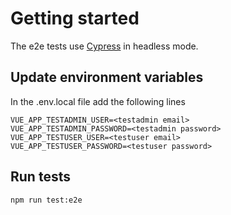 # Getting started

The e2e tests use [Cypress](https://www.cypress.io/) in headless mode.

## Update environment variables

In the .env.local file add the following lines

```
VUE_APP_TESTADMIN_USER=<testadmin email>
VUE_APP_TESTADMIN_PASSWORD=<testadmin password>
VUE_APP_TESTUSER_USER=<testuser email>
VUE_APP_TESTUSER_PASSWORD=<testuser password>
```

## Run tests

```
npm run test:e2e
```
